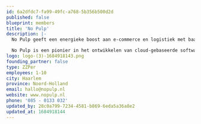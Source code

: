 ```yaml
---
id: 6a2dfdc7-fa99-49fc-a768-5b356b500d2d
published: false
blueprint: members
title: 'No Pulp'
description: |-
  No Pulp geeft een energieke boost aan e-commerce en logistiek met baanbrekende softwareoplossingen. We laten Apps, Websites en Software tot leven komen voor MKB-bedrijven.

  No Pulp is een pionier in het ontwikkelen van cloud-gebaseerde software en een meester in het digitaliseren van (klant)processen. Als Digital Agency stellen we onze oplossingen in om jouw doelstellingen te verwezenlijken. Wij brengen een verfrissende wind in jouw bedrijf en tillen het naar nieuwe hoogten met onze krachtige tools en technologieën. Laat No Pulp jouw digitale transformatie stimuleren en de weg effenen naar succes!
logo: logo-(3)-1684918143.png
founding_partner: false
type: ZZPer
employees: 1-10
city: Haarlem
province: Noord-Holland
email: hallo@nopulp.nl
website: www.nopulp.nl
phone: '085 - 0133 032'
updated_by: 28c0a799-7234-4581-b869-6eda5a36a8e2
updated_at: 1684918144
---
```

